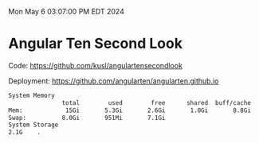 Mon May  6 03:07:00 PM EDT 2024

# Angular Ten Second Look

Code: https://github.com/kusl/angulartensecondlook

Deployment: https://github.com/angularten/angularten.github.io

```bash
System Memory
               total        used        free      shared  buff/cache   available
Mem:            15Gi       5.3Gi       2.6Gi       1.0Gi       8.8Gi        10Gi
Swap:          8.0Gi       951Mi       7.1Gi
System Storage
2.1G	.
```

